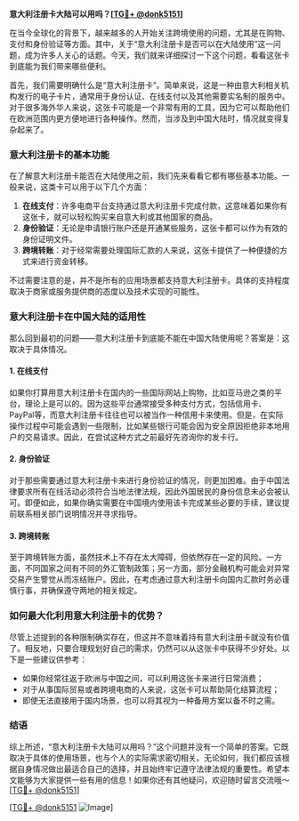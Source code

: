 **意大利注册卡大陆可以用吗？[[TG💪+ @donk5151](https://t.me/s/donk5151)]**

在当今全球化的背景下，越来越多的人开始关注跨境使用的问题，尤其是在购物、支付和身份验证等方面。其中，关于“意大利注册卡是否可以在大陆使用”这一问题，成为许多人关心的话题。今天，我们就来详细探讨一下这个问题，看看这张卡到底能为我们带来哪些便利。

首先，我们需要明确什么是“意大利注册卡”。简单来说，这是一种由意大利相关机构发行的电子卡片，通常用于身份认证、在线支付以及其他需要实名制的服务中。对于很多海外华人来说，这张卡可能是一个非常有用的工具，因为它可以帮助他们在欧洲范围内更方便地进行各种操作。然而，当涉及到中国大陆时，情况就变得复杂起来了。

### 意大利注册卡的基本功能

在了解意大利注册卡能否在大陆使用之前，我们先来看看它都有哪些基本功能。一般来说，这类卡可以用于以下几个方面：

1. **在线支付**：许多电商平台支持通过意大利注册卡完成付款，这意味着如果你有这张卡，就可以轻松购买来自意大利或其他国家的商品。
2. **身份验证**：无论是申请银行账户还是开通某些服务，这张卡都可以作为有效的身份证明文件。
3. **跨境转账**：对于经常需要处理国际汇款的人来说，这张卡提供了一种便捷的方式来进行资金转移。

不过需要注意的是，并不是所有的应用场景都支持意大利注册卡。具体的支持程度取决于商家或服务提供商的态度以及技术实现的可能性。

### 意大利注册卡在中国大陆的适用性

那么回到最初的问题——意大利注册卡到底能不能在中国大陆使用呢？答案是：这取决于具体情况。

#### 1. 在线支付
如果你打算用意大利注册卡在国内的一些国际网站上购物，比如亚马逊之类的平台，理论上是可以的。因为这些平台通常接受多种支付方式，包括信用卡、PayPal等，而意大利注册卡往往也可以被当作一种信用卡来使用。但是，在实际操作过程中可能会遇到一些限制，比如某些银行可能会因为安全原因拒绝非本地用户的交易请求。因此，在尝试这种方式之前最好先咨询你的发卡行。

#### 2. 身份验证
对于那些需要通过意大利注册卡来进行身份验证的情况，则更加困难。由于中国法律要求所有在线活动必须符合当地法律法规，因此外国居民的身份信息未必会被认可。即便如此，如果你确实需要在中国境内使用该卡完成某些必要的手续，建议提前联系相关部门说明情况并寻求指导。

#### 3. 跨境转账
至于跨境转账方面，虽然技术上不存在太大障碍，但依然存在一定的风险。一方面，不同国家之间有不同的外汇管制政策；另一方面，部分金融机构可能会对异常交易产生警觉从而冻结账户。因此，在考虑通过意大利注册卡向国内汇款时务必谨慎行事，并确保遵守两地的相关规定。

### 如何最大化利用意大利注册卡的优势？

尽管上述提到的各种限制确实存在，但这并不意味着持有意大利注册卡就没有价值了。相反地，只要合理规划好自己的需求，仍然可以从这张卡中获得不少好处。以下是一些建议供参考：

- 如果你经常往返于欧洲与中国之间，可以利用这张卡来进行日常消费；
- 对于从事国际贸易或者跨境电商的人来说，这张卡可以帮助简化结算流程；
- 即使无法直接用于国内场景，也可以将其视为一种备用方案以备不时之需。

### 结语

综上所述，“意大利注册卡大陆可以用吗？”这个问题并没有一个简单的答案。它既取决于具体的使用场景，也与个人的实际需求密切相关。无论如何，我们都应该根据自身情况做出最适合自己的选择，并且始终牢记遵守法律法规的重要性。希望本文能够为大家提供一些有用的信息！如果你还有其他疑问，欢迎随时留言交流哦～[[TG💪+ @donk5151](https://t.me/s/donk5151)]

[[TG💪+ @donk5151](https://t.me/s/donk5151) ![Image](https://i.postimg.cc/rwNCRYN7/Snipaste-2025-04-30-17-27-05.png)]